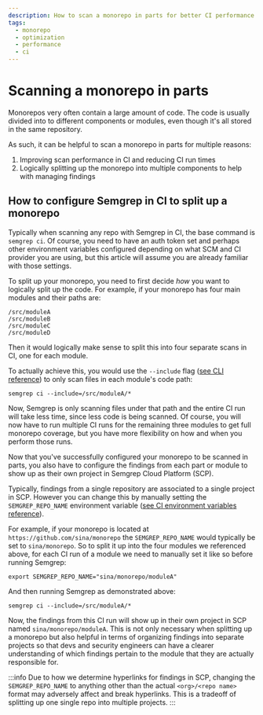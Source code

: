 ```yaml
---
description: How to scan a monorepo in parts for better CI performance and clearer findings organization
tags:
  - monorepo
  - optimization
  - performance
  - ci
---
```


# Scanning a monorepo in parts

Monorepos very often contain a large amount of code. The code is usually divided into to different components or modules, even though it's all stored in the same repository.

As such, it can be helpful to scan a monorepo in parts for multiple reasons:

1. Improving scan performance in CI and reducing CI run times
2. Logically splitting up the monorepo into multiple components to help with managing findings

## How to configure Semgrep in CI to split up a monorepo

Typically when scanning any repo with Semgrep in CI, the base command is `semgrep ci`. Of course, you need to have an auth token set and perhaps other environment variables configured depending on what SCM and CI provider you are using, but this article will assume you are already familiar with those settings.

To split up your monorepo, you need to first decide *how* you want to logically split up the code. For example, if your monorepo has four main modules and their paths are:

    /src/moduleA
    /src/moduleB
    /src/moduleC
    /src/moduleD

Then it would logically make sense to split this into four separate scans in CI, one for each module.

To actually achieve this, you would use the `--include` flag ([see CLI reference](/docs/cli-reference/)) to only scan files in each module's code path:

    semgrep ci --include=/src/moduleA/*

Now, Semgrep is only scanning files under that path and the entire CI run will take less time, since less code is being scanned. Of course, you will now have to run multiple CI runs for the remaining three modules to get full monorepo coverage, but you have more flexibility on how and when you perform those runs.

Now that you've successfully configured your monorepo to be scanned in parts, you also have to configure the findings from each part or module to show up as their own project in Semgrep Cloud Platform (SCP).

Typically, findings from a single repository are associated to a single project in SCP. However you can change this by manually setting the `SEMGREP_REPO_NAME` environment variable ([see CI environment variables reference](/docs/semgrep-ci/ci-environment-variables/#semgrep_repo_name)).

For example, if your monorepo is located at `https://github.com/sina/monorepo` the `SEMGREP_REPO_NAME` would typically be set to `sina/monorepo`. So to split it up into the four modules we referenced above, for each CI run of a module we need to manually set it like so before running Semgrep:

    export SEMGREP_REPO_NAME="sina/monorepo/moduleA"

And then running Semgrep as demonstrated above:

    semgrep ci --include=/src/moduleA/*

Now, the findings from this CI run will show up in their own project in SCP named `sina/monorepo/moduleA`. This is not only necessary when splitting up a monorepo but also helpful in terms of organizing findings into separate projects so that devs and security engineers can have a clearer understanding of which findings pertain to the module that they are actually responsible for.

:::info
Due to how we determine hyperlinks for findings in SCP, changing the `SEMGREP_REPO_NAME` to anything other than the actual `<org>/<repo name>` format may adversely affect and break hyperlinks. This is a tradeoff of splitting up one single repo into multiple projects.
:::
